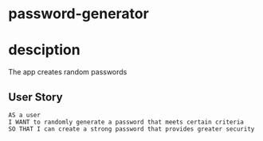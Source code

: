 # password-generator
# desciption
The app creates random passwords
## User Story

```
AS a user
I WANT to randomly generate a password that meets certain criteria
SO THAT I can create a strong password that provides greater security
```

